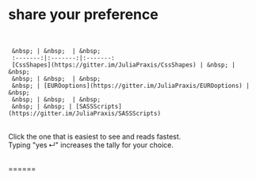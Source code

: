 # share your preference
&nbsp;  

     &nbsp; | &nbsp;  | &nbsp; 
     :-------:|:-------:|:-------:
     [CssShapes](https://gitter.im/JuliaPraxis/CssShapes) | &nbsp; | &nbsp;  
     &nbsp; | &nbsp;  | &nbsp;  
     &nbsp; | [EUROoptions](https://gitter.im/JuliaPraxis/EUROoptions) | &nbsp;  
     &nbsp; | &nbsp;  | &nbsp;  
     &nbsp; | &nbsp; | [SASSScripts](https://gitter.im/JuliaPraxis/SASSScripts)   
    
&nbsp;      
     Click the one that is easiest to see and reads fastest.  
     Typing "yes&thinsp;↵" increases the tally for your choice.
&nbsp;      
 &nbsp;       

======
